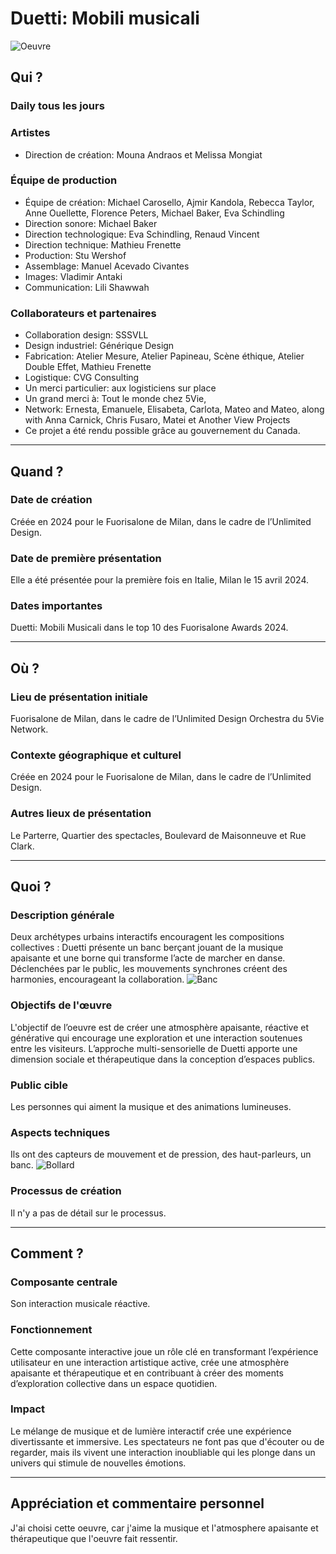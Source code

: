 # Duetti: Mobili musicali

![Oeuvre](https://static.dailytouslesjours.com/files/2024/04/Duetti_5_createdByDailytlj_photoByVladimirAntaki_Low-984x668.jpeg)

## Qui ?

### Daily tous les jours

### Artistes

* Direction de création: Mouna Andraos et Melissa Mongiat

### Équipe de production
  
* Équipe de création: Michael Carosello, Ajmir Kandola, Rebecca Taylor, Anne Ouellette, Florence Peters, Michael Baker, Eva Schindling
* Direction sonore: Michael Baker 
* Direction technologique: Eva Schindling, Renaud Vincent
* Direction technique: Mathieu Frenette 
* Production: Stu Wershof 
* Assemblage: Manuel Acevado Civantes 
* Images: Vladimir Antaki 
* Communication: Lili Shawwah 

### Collaborateurs et partenaires 

* Collaboration design: SSSVLL 
* Design industriel: Générique Design 
* Fabrication: Atelier Mesure, Atelier Papineau, Scène éthique, Atelier Double Effet, Mathieu Frenette
* Logistique: CVG Consulting 
* Un merci particulier: aux logisticiens sur place
* Un grand merci à: Tout le monde chez 5Vie, 
* Network: Ernesta, Emanuele, Elisabeta, Carlota, Mateo and Mateo, along with Anna Carnick, Chris Fusaro, Matei et Another View Projects
* Ce projet a été rendu possible grâce au gouvernement du Canada.

---

## Quand ?

### Date de création
Créée en 2024 pour le Fuorisalone de Milan, dans le cadre de l’Unlimited Design.

### Date de première présentation
Elle a été présentée pour la première fois en Italie, Milan le 15 avril 2024.

### Dates importantes
Duetti: Mobili Musicali dans le top 10 des Fuorisalone Awards 2024.

---

## Où ?

### Lieu de présentation initiale
Fuorisalone de Milan, dans le cadre de l’Unlimited Design Orchestra du 5Vie Network.

### Contexte géographique et culturel
Créée en 2024 pour le Fuorisalone de Milan, dans le cadre de l’Unlimited Design.

### Autres lieux de présentation
Le Parterre, Quartier des spectacles, Boulevard de Maisonneuve et Rue Clark.

---

## Quoi ?

### Description générale
Deux archétypes urbains interactifs encouragent les compositions collectives : Duetti présente un banc berçant jouant de la musique apaisante et une borne qui transforme l’acte de marcher en danse. Déclenchées par le public, les mouvements synchrones créent des harmonies, encourageant la collaboration. 
![Banc](https://static.dailytouslesjours.com/files/2024/04/Duetti_night_3_createdByDailytlj_photoByVladimirAntaki_Low-984x653.jpeg)

### Objectifs de l'œuvre
L'objectif de l’oeuvre est de créer une atmosphère apaisante, réactive et générative qui encourage une exploration et une interaction soutenues entre les visiteurs. L’approche multi-sensorielle de Duetti apporte une dimension sociale et thérapeutique dans la conception d’espaces publics.

### Public cible
Les personnes qui aiment la musique et des animations lumineuses.

### Aspects techniques
Ils ont des capteurs de mouvement et de pression, des haut-parleurs, un banc.
![Bollard](https://static.dailytouslesjours.com/files/2024/04/Duetti_4_createdByDailytlj_photoByVladimirAntaki_Low.jpeg)

### Processus de création
Il n'y a pas de détail sur le processus.

---

## Comment ?

### Composante centrale
Son interaction musicale réactive.

### Fonctionnement
Cette composante interactive joue un rôle clé en transformant l’expérience utilisateur en une interaction artistique active, crée une atmosphère apaisante et thérapeutique et en contribuant à créer des moments d’exploration collective dans un espace quotidien.

### Impact
Le mélange de musique et de lumière interactif crée une expérience divertissante et immersive. Les spectateurs ne font pas que d'écouter ou de regarder, mais ils vivent une interaction inoubliable qui les plonge dans un univers qui stimule de nouvelles émotions.

---

## Appréciation et commentaire personnel

J'ai choisi cette oeuvre, car j'aime la musique et l'atmosphere apaisante et thérapeutique que l'oeuvre fait ressentir.
